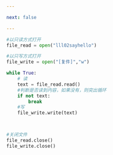 ```yaml
---

next: false

---
```




<BlogInfo id="730"/>

```python
#以只读方式打开
file_read = open("lll02sayhello")

#以只写方式打开
file_write = open("[复件]","w")

while True:
    # 读
    text = file_read.read()
    #判断是否读到内容，如果没有，则突出循环
    if not text:
        break
    #写
    file_write.write(text)



#关闭文件
file_read.close()
file_write.close()
```



<ActionBox />
